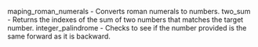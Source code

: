 maping_roman_numerals - Converts roman numerals to numbers.
two_sum - Returns the indexes of the sum of two numbers that matches the target number.
integer_palindrome - Checks to see if the number provided is the same forward as it is backward.
